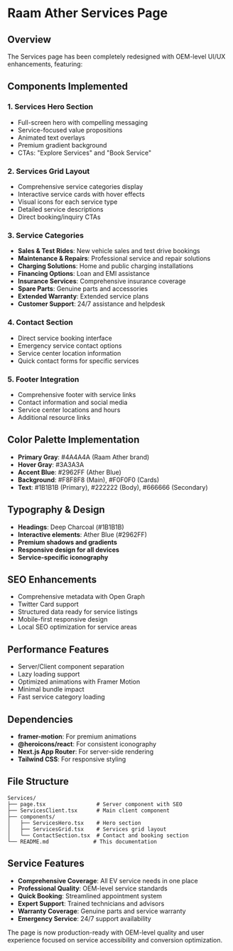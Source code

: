# Raam Ather Services Page

## Overview
The Services page has been completely redesigned with OEM-level UI/UX enhancements, featuring:

## Components Implemented

### 1. **Services Hero Section**
- Full-screen hero with compelling messaging
- Service-focused value propositions
- Animated text overlays
- Premium gradient background
- CTAs: "Explore Services" and "Book Service"

### 2. **Services Grid Layout**
- Comprehensive service categories display
- Interactive service cards with hover effects
- Visual icons for each service type
- Detailed service descriptions
- Direct booking/inquiry CTAs

### 3. **Service Categories**
- **Sales & Test Rides**: New vehicle sales and test drive bookings
- **Maintenance & Repairs**: Professional service and repair solutions
- **Charging Solutions**: Home and public charging installations
- **Financing Options**: Loan and EMI assistance
- **Insurance Services**: Comprehensive insurance coverage
- **Spare Parts**: Genuine parts and accessories
- **Extended Warranty**: Extended service plans
- **Customer Support**: 24/7 assistance and helpdesk

### 4. **Contact Section**
- Direct service booking interface
- Emergency service contact options
- Service center location information
- Quick contact forms for specific services

### 5. **Footer Integration**
- Comprehensive footer with service links
- Contact information and social media
- Service center locations and hours
- Additional resource links

## Color Palette Implementation
- **Primary Gray**: #4A4A4A (Raam Ather brand)
- **Hover Gray**: #3A3A3A
- **Accent Blue**: #2962FF (Ather Blue)
- **Background**: #F8F8F8 (Main), #F0F0F0 (Cards)
- **Text**: #1B1B1B (Primary), #222222 (Body), #666666 (Secondary)

## Typography & Design
- **Headings**: Deep Charcoal (#1B1B1B)
- **Interactive elements**: Ather Blue (#2962FF)
- **Premium shadows and gradients**
- **Responsive design for all devices**
- **Service-specific iconography**

## SEO Enhancements
- Comprehensive metadata with Open Graph
- Twitter Card support
- Structured data ready for service listings
- Mobile-first responsive design
- Local SEO optimization for service areas

## Performance Features
- Server/Client component separation
- Lazy loading support
- Optimized animations with Framer Motion
- Minimal bundle impact
- Fast service category loading

## Dependencies
- **framer-motion**: For premium animations
- **@heroicons/react**: For consistent iconography
- **Next.js App Router**: For server-side rendering
- **Tailwind CSS**: For responsive styling

## File Structure
```
Services/
├── page.tsx                # Server component with SEO
├── ServicesClient.tsx      # Main client component
├── components/
│   ├── ServicesHero.tsx    # Hero section
│   ├── ServicesGrid.tsx    # Services grid layout
│   └── ContactSection.tsx  # Contact and booking section
└── README.md              # This documentation
```

## Service Features
- **Comprehensive Coverage**: All EV service needs in one place
- **Professional Quality**: OEM-level service standards
- **Quick Booking**: Streamlined appointment system
- **Expert Support**: Trained technicians and advisors
- **Warranty Coverage**: Genuine parts and service warranty
- **Emergency Service**: 24/7 support availability

The page is now production-ready with OEM-level quality and user experience focused on service accessibility and conversion optimization.